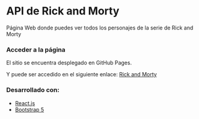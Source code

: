 # API de Rick and Morty

Página Web donde puedes ver todos los personajes de la serie de Rick and Morty

### Acceder a la página

El sitio se encuentra desplegado en GitHub Pages.

Y puede ser accedido en el siguiente enlace: [Rick and Morty](https://juanjo21-01.github.io/front-rick-and-morty/)

### Desarrollado con:

- [React.js](https://es.react.dev/)
- [Bootstrap 5](https://getbootstrap.com/)
